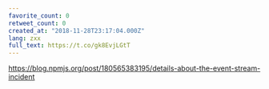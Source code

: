 ```yaml
---
favorite_count: 0
retweet_count: 0
created_at: "2018-11-28T23:17:04.000Z"
lang: zxx
full_text: https://t.co/gk8EvjLGtT
---
```


<https://blog.npmjs.org/post/180565383195/details-about-the-event-stream-incident>
